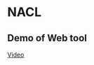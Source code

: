 # NACL

## Demo of Web tool
[Video](https://github.com/LCS2-IIITD/Hate_Norm/blob/main/web_tool_demo.mp4)
